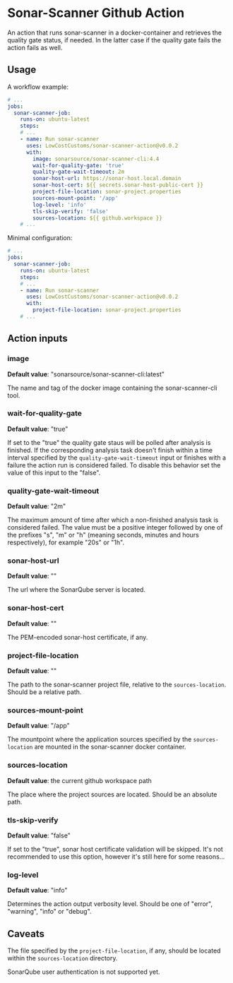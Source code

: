 # Sonar-Scanner Github Action

An action that runs sonar-scanner in a docker-container and retrieves the
quality gate status, if needed. In the latter case if the quality gate fails
the action fails as well.

## Usage

A workflow example:

```yaml
# ...
jobs:
  sonar-scanner-job:
    runs-on: ubuntu-latest
    steps:
    # ...
    - name: Run sonar-scanner
      uses: LowCostCustoms/sonar-scanner-action@v0.0.2
      with:
        image: sonarsource/sonar-scanner-cli:4.4
        wait-for-quality-gate: 'true'
        quality-gate-wait-timeout: 2m
        sonar-host-url: https://sonar-host.local.domain
        sonar-host-cert: ${{ secrets.sonar-host-public-cert }}
        project-file-location: sonar-project.properties
        sources-mount-point: '/app'
        log-level: 'info'
        tls-skip-verify: 'false'
        sources-location: ${{ github.workspace }}
    # ...
```

Minimal configuration:

```yaml
# ...
jobs:
  sonar-scanner-job:
    runs-on: ubuntu-latest
    steps:
    # ...
    - name: Run sonar-scanner
      uses: LowCostCustoms/sonar-scanner-action@v0.0.2
      with:
        project-file-location: sonar-project.properties
    # ...
```

## Action inputs

### image

**Default value**: "sonarsource/sonar-scanner-cli:latest"

The name and tag of the docker image containing the sonar-scanner-cli tool.

### wait-for-quality-gate

**Default value**: "true"

If set to the "true" the quality gate staus will be polled after analysis is
finished. If the corresponding analysis task doesn't finish within a time
interval specified by the `quality-gate-wait-timeout` input or finishes with
a failure the action run is considered failed. To disable this behavior set
the value of this input to the "false".

### quality-gate-wait-timeout

**Default value**: "2m"

The maximum amount of time after which a non-finished analysis task is
considered failed. The value must be a positive integer followed by one of the
prefixes "s", "m" or "h" (meaning seconds, minutes and hours respectively), for
example "20s" or "1h".

### sonar-host-url

**Default value**: ""

The url where the SonarQube server is located.

### sonar-host-cert

**Default value**: ""

The PEM-encoded sonar-host certificate, if any.

### project-file-location

**Default value**: ""

The path to the sonar-scanner project file, relative to the `sources-location`.
Should be a relative path.

### sources-mount-point

**Default value**: "/app"

The mountpoint where the application sources specified by the `sources-location`
are mounted in the sonar-scanner docker container.

### sources-location

**Default value**: the current github workspace path

The place where the project sources are located. Should be an absolute path.

### tls-skip-verify

**Default value**: "false"

If set to the "true", sonar host certificate validation will be skipped. It's
not recommended to use this option, however it's still here for some reasons...

### log-level

**Default value**: "info"

Determines the action output verbosity level. Should be one of "error",
"warning", "info" or "debug".

## Caveats

The file specified by the `project-file-location`, if any, should be located
within the `sources-location` directory.

SonarQube user authentication is not supported yet.
